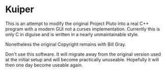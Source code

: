 # Kuiper
This is an attempt to modify the original Project Pluto into a real C++ program with a modern GUI not a curses implementation.
Currently this is only C in diguise and is written in a nearly unmaintainable style.

Nonetheless the original Copyright remains with Bill Gray.

Don't use this software. It will migrate away from the original version used at the initial setup and will become practically unuseable.
Hopefully it will then one day become useable again.